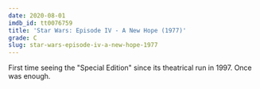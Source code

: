 ```yaml
---
date: 2020-08-01
imdb_id: tt0076759
title: 'Star Wars: Episode IV - A New Hope (1977)'
grade: C
slug: star-wars-episode-iv-a-new-hope-1977
---
```


First time seeing the "Special Edition" since its theatrical run in 1997. Once was enough.